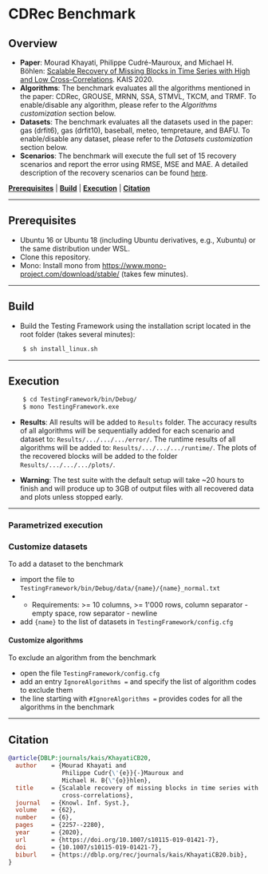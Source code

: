 # CDRec Benchmark

## Overview 


- **Paper**: Mourad Khayati, Philippe Cudré-Mauroux, and Michael H. Böhlen: [Scalable Recovery of Missing Blocks in Time Series with High and Low Cross-Correlations](https://rdcu.be/b32bv). KAIS 2020.
- **Algorithms**: The benchmark evaluates all the algorithms mentioned in the paper: CDRec, GROUSE, MRNN, SSA, STMVL, TKCM, and TRMF. To enable/disable any algorithm, please refer to the *Algorithms customization* section below.
- **Datasets**: The benchmark evaluates all the datasets used in the paper: gas (drfit6), gas (drfit10), baseball, meteo, tempretaure, and BAFU. To enable/disable any dataset, please refer to the *Datasets customization* section below.
- **Scenarios**: The benchmark will execute the full set of 15 recovery scenarios and report the error using RMSE, MSE and MAE. 
A detailed description of the recovery scenarios can be found [here](https://github.com/eXascaleInfolab/bench-vldb20/blob/master/TestingFramework/README.md).

[**Prerequisites**](#prerequisites) | [**Build**](#build) | [**Execution**](#execution) | [**Citation**](#citation)


___
## Prerequisites 
- Ubuntu 16 or Ubuntu 18 (including Ubuntu derivatives, e.g., Xubuntu) or the same distribution under WSL.
- Clone this repository.
- Mono: Install mono from https://www.mono-project.com/download/stable/ (takes few minutes).

___
## Build

- Build the Testing Framework using the installation script located in the root folder (takes several minutes):
```bash
    $ sh install_linux.sh
```
___

## Execution


```bash
    $ cd TestingFramework/bin/Debug/
    $ mono TestingFramework.exe
```


- **Results**: All results will be added to `Results` folder. The accuracy results of all algorithms will be sequentially added for each scenario and dataset to: `Results/.../.../.../error/`. The runtime results of all algorithms will be added to: `Results/.../.../.../runtime/`. The plots of the recovered blocks will be added to the folder `Results/.../.../.../plots/`.

- **Warning**: The test suite with the default setup will take ~20 hours to finish  and will produce up to 3GB of output files with all recovered data and plots unless stopped early.


___

### Parametrized execution

### Customize datasets

To add a dataset to the benchmark
- import the file to `TestingFramework/bin/Debug/data/{name}/{name}_normal.txt`
- - Requirements: >= 10 columns, >= 1'000 rows, column separator - empty space, row separator - newline
- add `{name}` to the list of datasets in `TestingFramework/config.cfg`

#### Customize algorithms

To exclude an algorithm from the benchmark
- open the file `TestingFramework/config.cfg`
- add an entry `IgnoreAlgorithms =` and specify the list of algorithm codes to exclude them
- the line starting with `#IgnoreAlgorithms =` provides codes for all the algorithms in the benchmark


___
## Citation
```bibtex
@article{DBLP:journals/kais/KhayatiCB20,
  author    = {Mourad Khayati and
               Philippe Cudr{\'{e}}{-}Mauroux and
               Michael H. B{\"{o}}hlen},
  title     = {Scalable recovery of missing blocks in time series with high and low
               cross-correlations},
  journal   = {Knowl. Inf. Syst.},
  volume    = {62},
  number    = {6},
  pages     = {2257--2280},
  year      = {2020},
  url       = {https://doi.org/10.1007/s10115-019-01421-7},
  doi       = {10.1007/s10115-019-01421-7},
  biburl    = {https://dblp.org/rec/journals/kais/KhayatiCB20.bib},
}
```

<!---
___

## Installation (macOS) -- Experimental

### Prerequisites and dependencies 

- The benchmark runs on macOS with a few caveats:
- - TRMF algorithm is disabled (it doesn't work under octave on macOS).
- - The installation takes longer than Linux.
- macOS 10.13 or higher, homebrew
- Sudo rights on the user
- Clone the repository
```bash
    $ xcode-select --install
    $ git clone https://github.com/eXascaleInfolab/bench-vldb19.git
```
- If you're running macOS 10.14 you also have to install C/C++ headers by typing the command below and going through the installation screen:
```bash
    $ open /Library/Developer/CommandLineTools/Packages/macOS_SDK_headers_for_macOS_10.14.pkg
```
- Mono Runtime and Compiler: Install the package provided by Mono in https://www.mono-project.com/download/stable/
- All other prerequisites will be installed using a build script.

### Build & tests

- Restart the terminal window after all the dependencies are installed. Open it in the root folder of the repository.
- Build all the algorithms and Testing Framework using a script in the root folder (takes up to 10-12 minutes depending which prerequisites are already installed in the system):
```bash
    $ sh install_mac.sh
```
- Run the benchmark:
```bash
    $ cd TestingFramework/bin/Debug/
    $ mono TestingFramework.exe
```

### Customize datasets and algorithms

The process is identical to Linux.
-->

